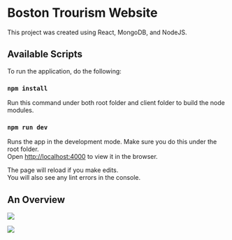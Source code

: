 # Boston Trourism Website

This project was created using React, MongoDB, and NodeJS.

## Available Scripts

To run the application, do the following:

### `npm install`
Run this command under both root folder and client folder to build the node modules.

### `npm run dev`
Runs the app in the development mode. Make sure you do this under the root folder.\
Open [http://localhost:4000](http://localhost:4000) to view it in the browser.

The page will reload if you make edits.\
You will also see any lint errors in the console.

## An Overview
![](https://github.com/mzhao99/Boston-Tourism-Website/blob/demo/home-page.gif)


![](https://github.com/mzhao99/Boston-Tourism-Website/blob/demo/shop-page.gif)
